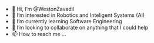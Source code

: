 - 👋 Hi, I’m @WestonZavadil
- 👀 I’m interested in Robotics and Inteligent Systems (AI)
- 🌱 I’m currently learning Software Engineering
- 💞️ I’m looking to collaborate on anything that I could help
- 📫 How to reach me ...

<!---
WestonZavadil/WestonZavadil is a ✨ special ✨ repository because its `README.md` (this file) appears on your GitHub profile.
You can click the Preview link to take a look at your changes.
--->
